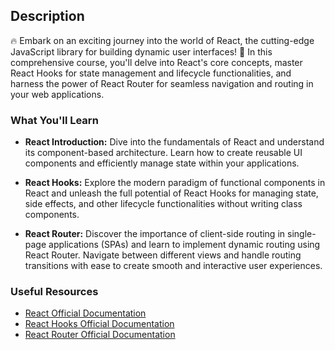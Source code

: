 ## Description

🔥 Embark on an exciting journey into the world of React, the cutting-edge JavaScript library for building dynamic user interfaces! 🚀 In this comprehensive course, you'll delve into React's core concepts, master React Hooks for state management and lifecycle functionalities, and harness the power of React Router for seamless navigation and routing in your web applications.

### What You'll Learn

- **React Introduction:** Dive into the fundamentals of React and understand its component-based architecture. Learn how to create reusable UI components and efficiently manage state within your applications.

- **React Hooks:** Explore the modern paradigm of functional components in React and unleash the full potential of React Hooks for managing state, side effects, and other lifecycle functionalities without writing class components.

- **React Router:** Discover the importance of client-side routing in single-page applications (SPAs) and learn to implement dynamic routing using React Router. Navigate between different views and handle routing transitions with ease to create smooth and interactive user experiences.

### Useful Resources

- [React Official Documentation](https://reactjs.org/docs/getting-started.html)
- [React Hooks Official Documentation](https://reactjs.org/docs/hooks-intro.html)
- [React Router Official Documentation](https://reactrouter.com/web/guides/quick-start)
